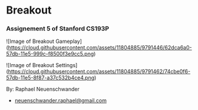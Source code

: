 # Breakout
### Assignement 5 of Stanford CS193P

![Image of Breakout Gameplay]
(https://cloud.githubusercontent.com/assets/11804885/9791446/62dca6a0-57db-11e5-999c-f8500f3e9cc5.png)

![Image of Breakout Settings]
(https://cloud.githubusercontent.com/assets/11804885/9791462/74cbe0f6-57db-11e5-8f87-a37c532b4ce4.png)


By: Raphael Neuenschwander
- neuenschwander.raphael@gmail.com